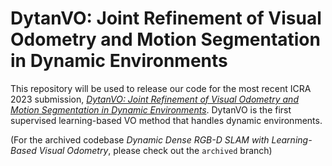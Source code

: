 # DytanVO: Joint Refinement of Visual Odometry and Motion Segmentation in Dynamic Environments

This repository will be used to release our code for the most recent ICRA 2023 submission, [_DytanVO: Joint Refinement of Visual Odometry and Motion Segmentation in Dynamic Environments_](tbd). DytanVO is the first supervised learning-based VO method that handles dynamic environments. 

(For the archived codebase _Dynamic Dense RGB-D SLAM with Learning-Based Visual Odometry_, please check out the ```archived``` branch)
